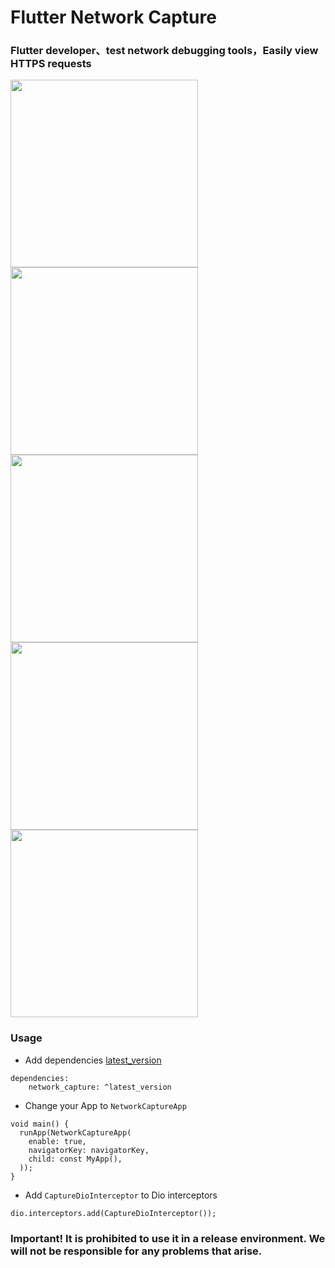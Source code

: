 # Flutter Network Capture

### Flutter developer、test network debugging tools，Easily view HTTPS requests

<img src="https://github.com/azhon/network_capture/raw/main/imgs/img_0.jpg" width="300"> <img src="https://github.com/azhon/network_capture/raw/main/imgs/img_1.jpg" width="300">
<img src="https://github.com/azhon/network_capture/raw/main/imgs/img_2.jpg" width="300"> <img src="https://github.com/azhon/network_capture/raw/main/imgs/img_3.jpg" width="300">
<img src="https://github.com/azhon/network_capture/raw/main/imgs/img_4.jpg" width="300">

### Usage
- Add dependencies [latest_version](https://pub.dev/packages/network_capture)

```
dependencies:
    network_capture: ^latest_version
```
- Change your App to `NetworkCaptureApp`

```
void main() {
  runApp(NetworkCaptureApp(
    enable: true,
    navigatorKey: navigatorKey,
    child: const MyApp(),
  ));
}
```
- Add `CaptureDioInterceptor` to Dio interceptors

```
dio.interceptors.add(CaptureDioInterceptor());
```
### Important! It is prohibited to use it in a release environment. We will not be responsible for any problems that arise.